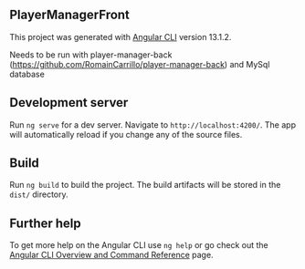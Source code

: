 ## PlayerManagerFront

This project was generated with [Angular CLI](https://github.com/angular/angular-cli) version 13.1.2.

Needs to be run with player-manager-back (https://github.com/RomainCarrillo/player-manager-back) and MySql database

## Development server

Run `ng serve` for a dev server. Navigate to `http://localhost:4200/`. The app will automatically reload if you change any of the source files.

## Build

Run `ng build` to build the project. The build artifacts will be stored in the `dist/` directory.

## Further help

To get more help on the Angular CLI use `ng help` or go check out the [Angular CLI Overview and Command Reference](https://angular.io/cli) page.
